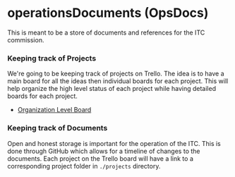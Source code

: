 # operationsDocuments (OpsDocs)
This is meant to be a store of documents and references for the ITC commission.

### Keeping track of Projects
We're going to be keeping track of projects on Trello. The idea is to have a main board for
all the ideas then individual boards for each project. This will help organize the high level status of each project while having detailed boards for each project.

- [Organization Level Board](https://trello.com/b/tVCMZZQa/itc-idea-board)

### Keeping track of Documents
Open and honest storage is important for the operation of the ITC. This is done through GitHub which allows for a timeline of changes to the documents. Each project on the Trello board will have a link to a corresponding project folder in `./projects` directory.
